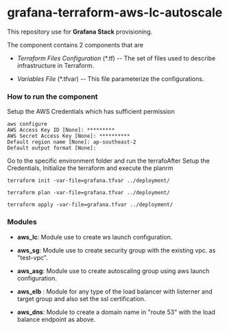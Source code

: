 # grafana-terraform-aws-lc-autoscale #

This repository use for **Grafana Stack** provisioning.

The component contains 2 components that are

- *Terraform Files Configuration* (*.tf) -- The set of files used to describe infrastructure in Terraform.

- *Variables File* (*.tfvar) -- This file parameterize the configurations.

### How to run the component ###

Setup the AWS Credentials which has sufficient permission

    aws configure
    AWS Access Key ID [None]: *********
    AWS Secret Access Key [None]: **********
    Default region name [None]: ap-southeast-2
    Default output format [None]:

Go to the specific environment folder and run the terrafoAfter Setup the Credentials, Initialize the terraform and execute the planrm

    terraform init -var-file=grafana.tfvar ../deployment/

    terraform plan -var-file=grafana.tfvar ../deployment/

    terraform apply -var-file=grafana.tfvar ../deployment/

### Modules ##

- **aws_lc**: Module use to create ws launch configuration.

- **aws_sg**: Module use to create security group with the existing vpc. as "test-vpc".

- **aws_asg**: Module use to create autoscaling group using aws launch configuration.

- **aws_elb** : Module for any type of the load balancer with listerner and target group and also set the ssl certification.

- **aws_dns**: Module to create a domain name in "route 53" with the load balance endpoint as above.
